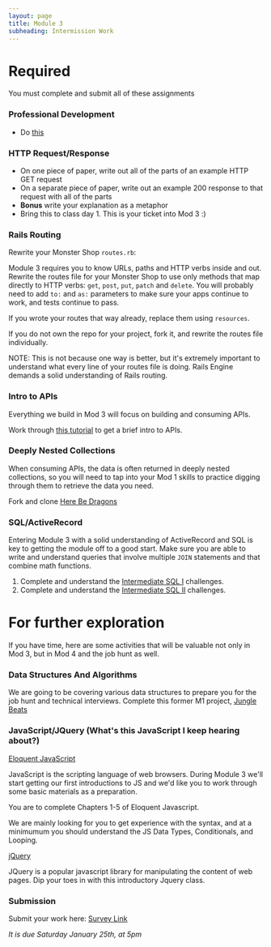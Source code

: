 ```yaml
---
layout: page
title: Module 3
subheading: Intermission Work
---
```


# Required

You must complete and submit all of these assignments

### Professional Development

* Do [this](https://github.com/turingschool/career-development-curriculum/blob/master/module_three/pre_work.md)

### HTTP Request/Response

* On one piece of paper, write out all of the parts of an example HTTP GET request
* On a separate piece of paper, write out an example 200 response to that request with all of the parts
* **Bonus** write your explanation as a metaphor
* Bring this to class day 1. This is your ticket into Mod 3 :)

### Rails Routing

Rewrite your Monster Shop `routes.rb`:

Module 3 requires you to know URLs, paths and HTTP verbs inside and out. Rewrite the routes file for your Monster Shop to use only methods that map directly to HTTP verbs: `get`, `post`, `put`, `patch` and `delete`. You will probably need to add `to:` and `as:` parameters to make sure your apps continue to work, and tests continue to pass.

If you wrote your routes that way already, replace them using `resources`.

If you do not own the repo for your project, fork it, and rewrite the routes file individually.

NOTE: This is not because one way is better, but it's extremely important to understand what every line of your routes file is doing. Rails Engine demands a solid understanding of Rails routing.

### Intro to APIs

Everything we build in Mod 3 will focus on building and consuming APIs.

Work through [this tutorial](https://gist.github.com/BrianZanti/e9d73508062fdcb78225906a6d97686d) to get a brief intro to APIs.

### Deeply Nested Collections

When consuming APIs, the data is often returned in deeply nested collections, so you will need to tap into your Mod 1 skills to practice digging through them to retrieve the data you need.

Fork and clone [Here Be Dragons](https://github.com/turingschool-examples/here-be-dragons)

### SQL/ActiveRecord

Entering Module 3 with a solid understanding of ActiveRecord and SQL is key to getting the module off to a good start. Make sure you are able to write and understand queries that involve multiple `JOIN` statements and that combine math functions.

1. Complete and understand the [Intermediate SQL I](https://github.com/turingschool/lesson_plans/blob/master/ruby_03-professional_rails_applications/intermediate_sql.md) challenges.
1. Complete and understand the [Intermediate SQL II](https://gist.github.com/case-eee/5affe7fd452336cef2c88121e8d49f5d) challenges.

# For further exploration

If you have time, here are some activities that will be valuable not only in Mod 3, but in Mod 4 and the job hunt as well.

### Data Structures And Algorithms

We are going to be covering various data structures to prepare you for the job hunt and technical interviews. Complete this former M1 project, [Jungle Beats](https://backend.turing.io/module1/projects/jungle_beat)

### JavaScript/JQuery (What's this JavaScript I keep hearing about?)

[Eloquent JavaScript](http://eloquentjavascript.net/)

JavaScript is the scripting language of web browsers. During Module 3 we'll start getting our first introductions to JS and we'd like you to work through some basic materials as a preparation.

You are to complete Chapters 1-5 of Eloquent Javascript.

We are mainly looking for you to get experience with the syntax, and at a minimumum you should understand the JS Data Types, Conditionals, and Looping.

[jQuery](https://www.codeschool.com/courses/try-jquery)

JQuery is a popular javascript library for manipulating the content of web pages. Dip your toes in with this introductory Jquery class.

### Submission

Submit your work here: [Survey Link](https://forms.gle/3diHZf9byDzs327h8)

*It is due Saturday January 25th, at 5pm*
